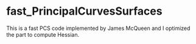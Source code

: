 # fast_PrincipalCurvesSurfaces
This is a fast PCS code implemented by James McQueen and I optimized the part to compute Hessian.
